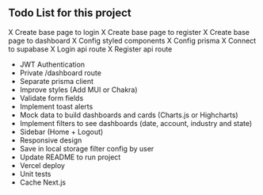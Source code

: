 ## Todo List for this project

X Create base page to login
X Create base page to register
X Create base page to dashboard
X Config styled components
X Config prisma
X Connect to supabase
X Login api route
X Register api route

- JWT Authentication
- Private /dashboard route
- Separate prisma client
- Improve styles (Add MUI or Chakra)
- Validate form fields
- Implement toast alerts
- Mock data to build dashboards and cards (Charts.js or Highcharts)
- Implement filters to see dashboards (date, account, industry and state)
- Sidebar (Home + Logout)
- Responsive design
- Save in local storage filter config by user
- Update README to run project
- Vercel deploy
- Unit tests
- Cache Next.js



